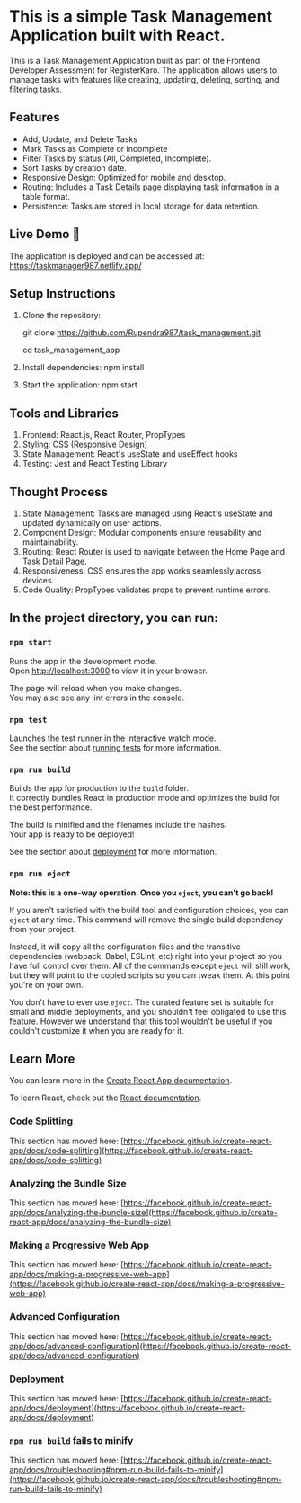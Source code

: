 # This is a simple Task Management Application built with React.

This is a Task Management Application built as part of the Frontend Developer Assessment for RegisterKaro. The application allows users to manage tasks with features like creating, updating, deleting, sorting, and filtering tasks.

## Features 
- Add, Update, and Delete Tasks
- Mark Tasks as Complete or Incomplete
- Filter Tasks by status (All, Completed, Incomplete).
- Sort Tasks by creation date.
- Responsive Design: Optimized for mobile and desktop.
- Routing: Includes a Task Details page displaying task information in a table format.
- Persistence: Tasks are stored in local storage for data retention.

## Live Demo 🚀 

The application is deployed and can be accessed at: https://taskmanager987.netlify.app/


## Setup Instructions

1. Clone the repository:

   git clone https://github.com/Rupendra987/task_management.git

   cd task_management_app
3. Install dependencies:
  npm install
4. Start the application:
  npm start   

## Tools and Libraries

1. Frontend: React.js, React Router, PropTypes
2. Styling: CSS (Responsive Design)
3. State Management: React's useState and useEffect hooks
4. Testing: Jest and React Testing Library

 ## Thought Process
 
 1. State Management: Tasks are managed using React's useState and updated dynamically on user actions.
 2. Component Design: Modular components ensure reusability and maintainability.
 3. Routing: React Router is used to navigate between the Home Page and Task Detail Page.
 4. Responsiveness: CSS ensures the app works seamlessly across devices.
 5. Code Quality: PropTypes validates props to prevent runtime errors.

## In the project directory, you can run:

### `npm start`

Runs the app in the development mode.\
Open [http://localhost:3000](http://localhost:3000) to view it in your browser.

The page will reload when you make changes.\
You may also see any lint errors in the console.

### `npm test`

Launches the test runner in the interactive watch mode.\
See the section about [running tests](https://facebook.github.io/create-react-app/docs/running-tests) for more information.

### `npm run build`

Builds the app for production to the `build` folder.\
It correctly bundles React in production mode and optimizes the build for the best performance.

The build is minified and the filenames include the hashes.\
Your app is ready to be deployed!

See the section about [deployment](https://facebook.github.io/create-react-app/docs/deployment) for more information.

### `npm run eject`

**Note: this is a one-way operation. Once you `eject`, you can't go back!**

If you aren't satisfied with the build tool and configuration choices, you can `eject` at any time. This command will remove the single build dependency from your project.

Instead, it will copy all the configuration files and the transitive dependencies (webpack, Babel, ESLint, etc) right into your project so you have full control over them. All of the commands except `eject` will still work, but they will point to the copied scripts so you can tweak them. At this point you're on your own.

You don't have to ever use `eject`. The curated feature set is suitable for small and middle deployments, and you shouldn't feel obligated to use this feature. However we understand that this tool wouldn't be useful if you couldn't customize it when you are ready for it.

## Learn More

You can learn more in the [Create React App documentation](https://facebook.github.io/create-react-app/docs/getting-started).

To learn React, check out the [React documentation](https://reactjs.org/).

### Code Splitting

This section has moved here: [https://facebook.github.io/create-react-app/docs/code-splitting](https://facebook.github.io/create-react-app/docs/code-splitting)

### Analyzing the Bundle Size

This section has moved here: [https://facebook.github.io/create-react-app/docs/analyzing-the-bundle-size](https://facebook.github.io/create-react-app/docs/analyzing-the-bundle-size)

### Making a Progressive Web App

This section has moved here: [https://facebook.github.io/create-react-app/docs/making-a-progressive-web-app](https://facebook.github.io/create-react-app/docs/making-a-progressive-web-app)

### Advanced Configuration

This section has moved here: [https://facebook.github.io/create-react-app/docs/advanced-configuration](https://facebook.github.io/create-react-app/docs/advanced-configuration)

### Deployment

This section has moved here: [https://facebook.github.io/create-react-app/docs/deployment](https://facebook.github.io/create-react-app/docs/deployment)

### `npm run build` fails to minify

This section has moved here: [https://facebook.github.io/create-react-app/docs/troubleshooting#npm-run-build-fails-to-minify](https://facebook.github.io/create-react-app/docs/troubleshooting#npm-run-build-fails-to-minify)
